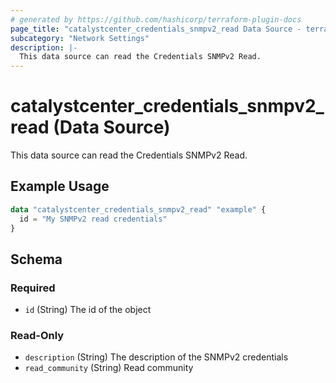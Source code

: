 ```yaml
---
# generated by https://github.com/hashicorp/terraform-plugin-docs
page_title: "catalystcenter_credentials_snmpv2_read Data Source - terraform-provider-catalystcenter"
subcategory: "Network Settings"
description: |-
  This data source can read the Credentials SNMPv2 Read.
---
```


# catalystcenter_credentials_snmpv2_read (Data Source)

This data source can read the Credentials SNMPv2 Read.

## Example Usage

```terraform
data "catalystcenter_credentials_snmpv2_read" "example" {
  id = "My SNMPv2 read credentials"
}
```

<!-- schema generated by tfplugindocs -->
## Schema

### Required

- `id` (String) The id of the object

### Read-Only

- `description` (String) The description of the SNMPv2 credentials
- `read_community` (String) Read community
